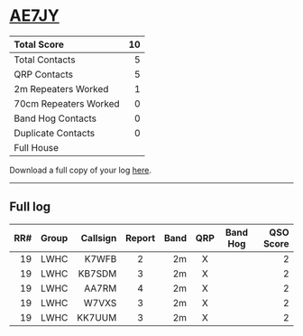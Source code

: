 # [AE7JY](https://www.qrz.com/db/AE7JY)

| Total Score           |   10 |
|:----------------------|-----:|
| Total Contacts        |    5 |
| QRP Contacts          |    5 |
| 2m Repeaters Worked   |    1 |
| 70cm Repeaters Worked |    0 |
| Band Hog Contacts     |    0 |
| Duplicate Contacts    |    0 |
| Full House            |      |

Download a full copy of your log [here](/results/AE7JY/log.csv).

---

## Full log


|   RR# | Group   |   Callsign |  Report  |   Band |  QRP  |  Band Hog  |   QSO Score |
|------:|:--------|-----------:|:--------:|-------:|:-----:|:----------:|------------:|
|    19 | LWHC    |      K7WFB |    2     |     2m |   X   |            |           2 |
|    19 | LWHC    |     KB7SDM |    3     |     2m |   X   |            |           2 |
|    19 | LWHC    |      AA7RM |    4     |     2m |   X   |            |           2 |
|    19 | LWHC    |      W7VXS |    3     |     2m |   X   |            |           2 |
|    19 | LWHC    |     KK7UUM |    3     |     2m |   X   |            |           2 |